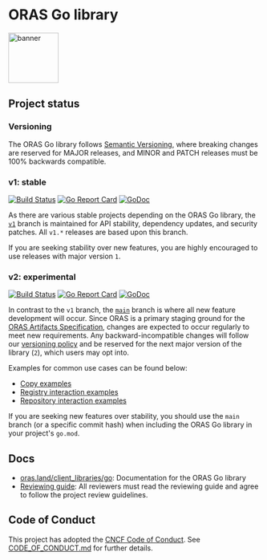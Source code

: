 # ORAS Go library

<p align="left">
<a href="https://oras.land/"><img src="https://oras.land/img/oras.svg" alt="banner" width="100px"></a>
</p>

## Project status
### Versioning

The ORAS Go library follows [Semantic Versioning](https://semver.org/), where breaking changes are reserved for MAJOR releases, and MINOR and PATCH releases must be 100% backwards compatible.

### v1: stable

[![Build Status](https://github.com/oras-project/oras-go/actions/workflows/build.yml/badge.svg?event=push&branch=v1)](https://github.com/oras-project/oras-go/actions/workflows/build.yml?query=workflow%3Abuild+event%3Apush+branch%3Av1)
[![Go Report Card](https://goreportcard.com/badge/oras.land/oras-go)](https://goreportcard.com/report/oras.land/oras-go)
[![GoDoc](https://godoc.org/github.com/oras.land?status.svg)](https://godoc.org/oras.land/oras-go)

As there are various stable projects depending on the ORAS Go library, the
[`v1`](https://github.com/oras-project/oras-go/tree/v1) branch
is maintained for API stability, dependency updates, and security patches.
All `v1.*` releases are based upon this branch.

If you are seeking stability over new features, you are highly encouraged
to use releases with major version `1`.

### v2: experimental

[![Build Status](https://github.com/oras-project/oras-go/actions/workflows/build.yml/badge.svg?event=push&branch=main)](https://github.com/oras-project/oras-go/actions/workflows/build.yml?query=workflow%3Abuild+event%3Apush+branch%3Amain)
[![Go Report Card](https://goreportcard.com/badge/oras.land/oras-go/v2)](https://goreportcard.com/report/oras.land/oras-go/v2)
[![GoDoc](https://godoc.org/github.com/oras.land?status.svg)](https://godoc.org/oras.land/oras-go/v2)

In contrast to the `v1` branch, the
[`main`](https://github.com/oras-project/oras-go/tree/main) branch
is where all new feature development will occur. Since ORAS is a
primary staging ground for the
[ORAS Artifacts Specification](https://github.com/oras-project/artifacts-spec),
changes are expected to occur regularly to meet new requirements.
Any backward-incompatible changes will follow our [versioning policy](#versioning) and be reserved for the next major version of the library (`2`), which users may opt into.

Examples for common use cases can be found below:
- [Copy examples](https://pkg.go.dev/oras.land/oras-go/v2#pkg-examples)
- [Registry interaction examples](https://pkg.go.dev/oras.land/oras-go/v2/registry#pkg-examples)
- [Repository interaction examples](https://pkg.go.dev/oras.land/oras-go/v2/registry/remote#pkg-examples)

If you are seeking new features over stability, you should use the
`main` branch (or a specific commit hash) when including the ORAS
Go library in your project's `go.mod`.

## Docs

- [oras.land/client_libraries/go](https://oras.land/client_libraries/go/): Documentation for the ORAS Go library
- [Reviewing guide](https://github.com/oras-project/community/blob/main/REVIEWING.md): All reviewers must read the reviewing guide and agree to follow the project review guidelines.

## Code of Conduct

This project has adopted the [CNCF Code of Conduct](https://github.com/cncf/foundation/blob/master/code-of-conduct.md). See [CODE_OF_CONDUCT.md](CODE_OF_CONDUCT.md) for further details.
